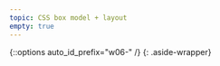 ```yaml
---
topic: CSS box model + layout
empty: true
---
```


{::options auto_id_prefix="w06-" /}
{: .aside-wrapper}
<!-- <span class="highlighter">
[W06 Slides](files/w06.min.pdf){:target="_blank"} (PDF, 147 KB)
</span> -->

<!-- ### Agenda

- Read [6 principles of visual hierarchy for designers](https://99designs.com/blog/tips/6-principles-of-visual-hierarchy/)
- Present your designs
- CSS layout
- CSS troubleshooting
- Set up project 2

### Activities

- Hands-on exercises with CSS layout
  - [examples](https://docs.google.com/document/d/1gFEhZNHtUROm58Y1vJr4uHFQ0M6_zAHvYd1XUABl2Rw/edit?usp=sharing)
  - [CodePen starting point](https://codepen.io/angeliquejw/pen/a75364461e08496b5a1750f5fb77de89?editors=1100) -- fork this for each example

### Homework

- Readings
  - [Beyond the interface](https://voices.basedesign.com/beyond-the-interface-6ab9dd725c5d)
  - [Make it boring](https://jeremy.codes/blog/make-it-boring/)
  - Bring your questions, comments/insights and quotes to class next week!
- Create PR for and continue working on markup and styles for your card ([Project 2]({{ site.baseurl }}{% link gd-220/proj2.md %})) -->
